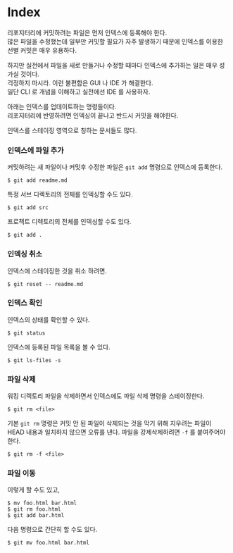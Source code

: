 # Index

리포지터리에 커밋하려는 파일은 먼저 인덱스에 등록해야 한다.  
많은 파일을 수정했는데 일부만 커밋할 필요가 자주 발생하기 때문에 인덱스를 이용한 선별 커밋은 매우 유용하다.

하지만 실전에서 파일을 새로 만들거나 수정할 때마다 인덱스에 추가하는 일은 매우 성가실 것이다.  
걱정하지 마시라. 이런 불편함은 GUI 나 IDE 가 해결한다.  
일단 CLI 로 개념을 이해하고 실전에선 IDE 를 사용하자.

아래는 인덱스를 업데이트하는 명령들이다.  
리포지터리에 반영하려면 인덱싱이 끝나고 반드시 커밋을 해야한다.

인덱스를 스테이징 영역으로 칭하는 문서들도 많다.


### 인덱스에 파일 추가

커밋하려는 새 파일이나 커밋후 수정한 파일은 `git add` 명령으로 인덱스에 등록한다.

	$ git add readme.md

특정 서브 디렉토리의 전체를 인덱싱할 수도 있다.

	$ git add src

프로젝트 디렉토리의 전체를 인덱싱할 수도 있다.

	$ git add .


### 인덱싱 취소

인덱스에 스테이징한 것을 취소 하려면.

	$ git reset -- readme.md
	 

### 인덱스 확인

인덱스의 상태를 확인할 수 있다.

	$ git status

인덱스에 등록된 파일 목록을 볼 수 있다.

	$ git ls-files -s


### 파일 삭제

워킹 디렉토리 파일을 삭제하면서 인덱스에도 파일 삭제 명령을 스테이징한다.

	$ git rm <file>

기본 `git rm` 명령은 커밋 안 된 파일이 삭제되는 것을 막기 위해
지우려는 파일이 HEAD 내용과 일치하지 않으면 오류를 낸다.
파일을 강제삭제하려면 `-f` 를 붙여주어야 한다.

	$ git rm -f <file>


### 파일 이동

이렇게 할 수도 있고,

	$ mv foo.html bar.html
	$ git rm foo.html
	$ git add bar.html

다음 명령으로 간단히 할 수도 있다.

	$ git mv foo.html bar.html


